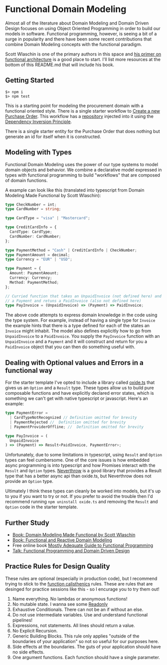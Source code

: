 # Functional Domain Modeling

Almost all of the literature about Domain Modeling and Domain Driven Design focuses on using Object Oriented Programming in order to build our models in software. Functional programming, however, is seeing a bit of a surge in popularity and there have been some recent contributions that combine Domain Modeling concepts with the functional paradigm.

Scott Wlaschin is one of the primary authors in this space and [his primer on functional architecture](https://increment.com/software-architecture/primer-on-functional-architecture/) is a good place to start. I'll list more resources at the bottom of this README.md that will include his book.

## Getting Started

```
$> npm i
$> npm test
```

This is a starting point for modeling the procurement domain with a functional oriented style. There is a single starter workflow to [Create a new Purchase Order](./src//PurchaseOrders/workflows/Create-PO.ts). This workflow has a [repository](/pattern-library/repository.md) injected into it using the [Dependency Inversion Principle](/pattern-library/SOLID/Dependency-Inversion-Principle.md).

There is a single starter entity for the Purchase Order that does nothing but generate an id for itself when it is constructed.

## Modeling with Types

Functional Domain Modeling uses the power of our type systems to model domain objects and behavior. We combine a declarative model expressed in types with functional programming to build "workflows" that are composed of domain functions.

A example can look like this (translated into typescript from Domain Modeling Made Functional by Scott Wlaschin):

```typescript
type CheckNumber = int;
type CardNumber = string;

type CardType = "visa" | "Mastercard";

type CreditCardInfo = {
  CardType: CardType;
  CardNumber: CardNumber;
};

type PaymentMethod = "Cash" | CreditCardInfo | CheckNumber;
type PaymentAmount = decimal;
type Currency = "EUR" | "USD";

type Payment = {
  Amount: PaymentAmount;
  Currency: Currency;
  Method: PaymentMethod;
};

// Curried function that takes an UnpaidInvoice (not defined here) and
// a Payment and retuns a PaidInvoice (also not defined here)
type PayInvoice = (UnpaidInvoice) => (Payment) => PaidInvoice;
```

The above code attempts to express domain knowledge in the code using the type system. For example, instead of having a single type for `Invoice` the example hints that there is a type defined for each of the states an `Invoice` might inhabit. The model also defines explicitly how to go from `UnpaidInvoice` to a `PaidInvoice`. You supply the `PayInvoice` function with an `UnpaidInvoice` and a `Payment` and it will construct and return for you a `PaidInvoice` object that you can then do something useful with.

## Dealing with Optional values and Errors in a functional way

For the starter template I've opted to include a library called [oxide.ts](https://github.com/traverse1984/oxide.ts) that gives us an `Option` and a `Result` type. These types allow us to build pure composable functions and have explicitly declared error states, which is something we can't get with native typescript or javascript. Here's an example:

```typescript
type PaymentError =
  | CardTypeNotRecognized // Definition omitted for brevity
  | PaymentRejected //  Definition omitted for brevity
  | PaymentProviderOffline; //  Definition omitted for brevity

type PayInvoice = (
  UnpaidInvoice
) => (Payment) => Result<PaidInvoice, PaymentError>;
```

Unfortunately, due to some limitations in typescript, using `Result` and `Option` types can feel cumbersome. One of the core issues is how embedded async programming is into typescript and how Promises interact with the `Result` and `Option` types. [Neverthrow](https://github.com/supermacro/neverthrow) is a good library that provides a Result type that has a better async api than oxide.ts, but Neverthrow does not provide an `Option` type.

Ultimately I think these types can cleanly be worked into models, but it's up to you if you want to try or not. If you prefer to avoid the trouble then I'd recommend running `npm uninstall oxide.ts` and removing the `Result` and `Option` code in the starter template.

## Further Study

- [Book: Domain Modeling Made Functional by Scott Wlaschin](https://pragprog.com/titles/swdddf/domain-modeling-made-functional/)
- [Book: Functional and Reactive Domain Modeling](https://www.manning.com/books/functional-and-reactive-domain-modeling)
- Free online book [Mostly Adequate Guide to Functional Programming](https://mostly-adequate.gitbook.io/mostly-adequate-guide/)
- [Talk: Functional Programming and Domain Driven Design](https://www.youtube.com/watch?v=56j8kLMdkyQ)

## Practice Rules for Design Quality

These rules are optional (especially in production code), but I recommend trying to stick to the [function calisthenics](https://www.codurance.com/publications/2017/10/12/functional-calisthenics) rules. These are rules that are desinged for practice sessions like this - so I encurage you to try them out!

1. Name everything. No lambdas or anonymous functions!
2. No mutable state. I wanna see some [Readonly](https://www.typescriptlang.org/docs/handbook/utility-types.html#readonlytype)
3. Exhaustive Conditionals. There can not be an if without an else.
4. Do not use intermediate variables. Use and understand functional pipelines!
5. Expressions, not statements. All lines should return a value.
6. No Explicit Recursion.
7. Generic Building Blocks. This rule only applies "outside of the boundaries of your application" so not so useful for our purposes here.
8. Side effects at the boundaries. The guts of your application should have no side effects.
9. One argument functions. Each function should have a single parameter.
